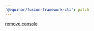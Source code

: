 ```yaml
---
'@equinor/fusion-framework-cli': patch
---
```


[remove console](https://github.com/equinor/fusion-framework/commit/cb2f694697e7a130ff82bbb5fc570892211bbb70)

